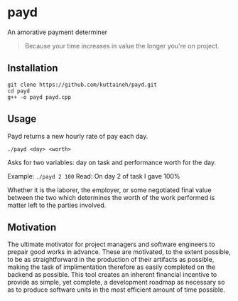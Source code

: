# payd
An amorative payment determiner
>Because your time increases in value the longer you're on project.

## Installation
```
git clone https://github.com/kuttaineh/payd.git
cd payd
g++ -o payd payd.cpp
```

## Usage
Payd returns a new hourly rate of pay each day.
```
./payd <day> <worth>
```
Asks for two variables: day on task and performance worth for the day.

Example: `./payd 2 100`
Read: On day 2 of task I gave 100%

Whether it is the laborer, the employer, or some negotiated final value between the two which determines the worth of the work performed is matter left to the parties involved.

## Motivation
The ultimate motivator for project managers and software engineers to prepair good works in advance. These are motivated, to the extent possible, to be as straightforward in the production of their artifacts as possible, making the task of implimentation therefore as easily completed on the backend as possible. This tool creates an inherent financial incentive to provide as simple, yet complete, a development roadmap as necessary so as to produce software units in the most efficient amount of time possible. 
